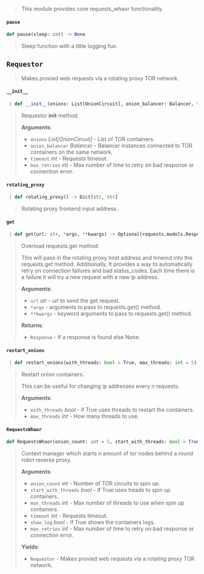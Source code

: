 > This module provides core requests_whaor functionality.

<a name="core.pause"></a>
#### `pause`

```python
def pause(sleep: int) -> None
```

> Sleep function with a little logging fun.

<a name="core.Requestor"></a>
## `Requestor`

> Makes proxied web requests via a rotating proxy TOR network.

<a name="core.Requestor.__init__"></a>
#### `__init__`

```python
 | def __init__(onions: List[OnionCircuit], onion_balancer: Balancer, timeout: int, max_retries: int) -> "Requestor"
```

> Requestor __init__ method.
> 
> **Arguments**:
> 
> - `onions` _List[OnionCircuit]_ - List of TOR containers.
> - `onion_balancer` _Balancer_ - Balancer instances connected to TOR containers
>   on the same network.
> - `timeout` _int_ - Requests timeout.
> - `max_retries` _int_ - Max number of time to retry on bad response or connection error.

<a name="core.Requestor.rotating_proxy"></a>
#### `rotating_proxy`

```python
 | def rotating_proxy() -> Dict[str, str]
```

> Rotating proxy frontend input address.

<a name="core.Requestor.get"></a>
#### `get`

```python
 | def get(url: str, *args, **kwargs) -> Optional[requests.models.Response]
```

> Overload requests.get method.
> 
> This will pass in the rotating proxy host address and timeout into the requests.get
> method. Additionally, It provides a way to automatically retry on connection failures
> and bad status_codes. Each time there is a failure it will try a new request with
> a new ip address.
> 
> **Arguments**:
> 
> - `url` _str_ - url to send the get request.
> - `*args` - arguments to pass to requests.get() method.
> - `**kwargs` - keyword arguments to pass to requests.get() method.
>   
> 
> **Returns**:
> 
> - `Response` - If a response is found else None.

<a name="core.Requestor.restart_onions"></a>
#### `restart_onions`

```python
 | def restart_onions(with_threads: bool = True, max_threads: int = 5) -> None
```

> Restart onion containers.
> 
> This can be useful for changing ip addresses every n requests.
> 
> **Arguments**:
> 
> - `with_threads` _bool_ - if True uses threads to restart the containers.
> - `max_threads` _int_ - How many threads to use.

<a name="core.RequestsWhaor"></a>
#### `RequestsWhaor`

```python
def RequestsWhaor(onion_count: int = 5, start_with_threads: bool = True, max_threads: int = 5, timeout: int = 5, show_log: bool = False, max_retries: int = 5) -> Requestor
```

> Context manager which starts n amount of tor nodes behind a round robin reverse proxy.
> 
> **Arguments**:
> 
> - `onion_count` _int_ - Number of TOR circuits to spin up.
> - `start_with_threads` _bool_ - If True uses treads to spin up containers.
> - `max_threads` _int_ - Max number of threads to use when spin up containers.
> - `timeout` _int_ - Requests timeout.
> - `show_log` _bool_ - If True shows the containers logs.
> - `max_retries` _int_ - Max number of time to retry on bad response or connection error.
>   
> 
> **Yields**:
> 
> - `Requestor` - Makes proxied web requests via a rotating proxy TOR network.

